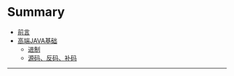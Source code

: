 # Summary

* [前言](README.md)
* [高端JAVA基础](chapter/java_height_base/index.md)
    * [进制](chapter/java_height_base/hex.md)
    * [源码、反码、补码](chapter/java_height_base/code.md)

    

---













